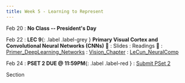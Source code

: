 ```yaml
---
title: Week 5 - Learning to Represent
---
```


Feb 20
: **No Class -- President's Day**

Feb 22
:  **LEC 9**{: .label .label-grey } **Primary Visual Cortex and Convolutional Neural Networks (CNNs)** 🎥
    : Slides
: Readings 📖
: [Primer_DeepLearning_Networks](https://canvas.harvard.edu/files/16962608/download?download_frd=1)
: [Vision_Chapter](https://canvas.harvard.edu/files/16962612/download?download_frd=1)
: [LeCun_NeuralComp](https://canvas.harvard.edu/files/16962610/download?download_frd=1)

<!--
: * [The Neuroscience of Vision]
: * [Neural Networks and Deep Learning]
: * [Interactive CNN Explainer]
-->

Feb 24
:  **PSET 2 DUE @ 11:59PM**{: .label .label-red }
    : [Submit PSet 2](https://canvas.harvard.edu/courses/115291/assignments/683733)

Section

